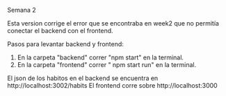 Semana 2

Esta version corrige el error que se encontraba en week2 que no permitía conectar el backend con el frontend. 

Pasos para levantar backend y frontend: 
1. En la carpeta "backend" correr "npm start" en la terminal.
2. En la carpeta "frontend" correr " npm start run" en la terminal.

El json de los habitos en el backend se encuentra en http://localhost:3002/habits
El frontend corre sobre http://localhost:3000

